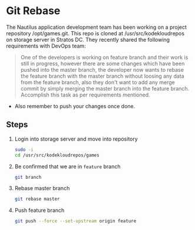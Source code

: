 # Git Rebase

The Nautilus application development team has been working on a project repository /opt/games.git. This repo is cloned at /usr/src/kodekloudrepos on storage server in Stratos DC. They recently shared the following requirements with DevOps team:

> One of the developers is working on feature branch and their work is still in progress, however there are some changes which have been pushed into the master branch, the developer now wants to rebase the feature branch with the master branch without loosing any data from the feature branch, also they don't want to add any merge commit by simply merging the master branch into the feature branch. Accomplish this task as per requirements mentioned.

- Also remember to push your changes once done.

## Steps

1. Login into storage server and move into repository

    ```sh
    sudo -i
    cd /usr/src/kodekloudrepos/games
    ```

2. Be confirmed that we are in `feature` branch

    ```sh
    git branch
    ```

3. Rebase master branch

    ```sh
    git rebase master
    ```

4. Push feature branch

    ```sh
    git push --force --set-upstream origin feature
    ```
